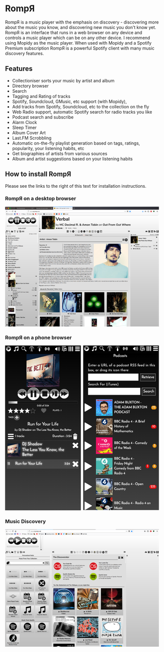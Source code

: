 # RompЯ

RompЯ is a music player with the emphasis on discovery - discovering more about the music you know, and discovering new music you don't know yet. RompЯ is an interface that runs in a web browser on any device and controls a music player which can be on any other device. I recommend using Mopidy as the music player. When used with Mopidy and a Spotify Premium subscription RompЯ is a powerful Spotify client with many music discovery features.

## Features

* Collectioniser sorts your music by artist and album
* Directory browser
* Search
* Tagging and Rating of tracks
* Spotify, Soundcloud, GMusic, etc support (with Mopidy),
* Add tracks from Spotify, Soundcloud, etc to the collection on the fly
* Web Radio support, automatic Spotify search for radio tracks you like
* Podcast search and subscribe
* Alarm Clock
* Sleep Timer
* Album Cover Art
* Last.FM Scrobbling
* Automatic on-the-fly playlist generation based on tags, ratings, popularity, your listening habits, etc
* Get biographies of artists from various sources
* Album and artist suggestions based on your listening habits

## How to install RompЯ

Please see the links to the right of this text for installation instructions.

### RompЯ on a desktop browser
![](images/rompr-1.png)

### RompЯ on a phone browser
![](images/rompr-on-a-phone.png)

### Music Discovery
![](images/discovery.png)
